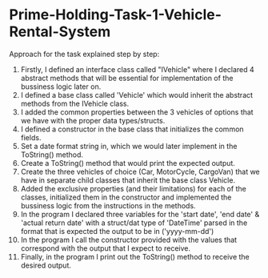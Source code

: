 # Prime-Holding-Task-1-Vehicle-Rental-System

Approach for the task explained step by step:

1. Firstly, I defined an interface class called "IVehicle" where I declared 4 abstract methods that will be essential for implementation of the bussiness logic later on.
2. I defined a base class called 'Vehicle' which would inherit the abstract methods from the IVehicle class.
3. I added the common properties between the 3 vehicles of options that we have with the proper data types/structs.
4. I defined a constructor in the base class that initializes the common fields.
5. Set a date format string in, which we would later implement in the ToString() method.
6. Create a ToString() method that would print the expected output.
7. Create the three vehicles of choice (Car, MotorCycle, CargoVan) that we have in separate child classes that inherit the base class Vehicle.
8. Added the exclusive properties (and their limitations) for each of the classes, initialized them in the constructor and implemented the bussiness logic from the instructions in the methods.
9. In the program I declared three variables for the 'start date', 'end date' & 'actual return date' with a struct/dat type of 'DateTime' parsed in the format that is expected the output to be in ('yyyy-mm-dd')
10. In the program I call the constructor provided with the values that correspond with the output that I expect to receive.
11. Finally, in the program I print out the ToString() method to receive the desired output.
